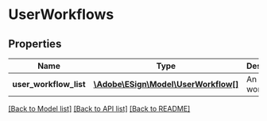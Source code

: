 # UserWorkflows

## Properties
Name | Type | Description | Notes
------------ | ------------- | ------------- | -------------
**user_workflow_list** | [**\Adobe\ESign\\Model\UserWorkflow[]**](UserWorkflow.md) | An array of workflows | [optional] 

[[Back to Model list]](../README.md#documentation-for-models) [[Back to API list]](../README.md#documentation-for-api-endpoints) [[Back to README]](../README.md)


